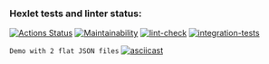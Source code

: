 ### Hexlet tests and linter status:
[![Actions Status](https://github.com/Aintdead86/frontend-project-lvl2/workflows/hexlet-check/badge.svg)](https://github.com/Aintdead86/frontend-project-lvl2/actions)
[![Maintainability](https://api.codeclimate.com/v1/badges/23f303fa5988fe300f6a/maintainability)](https://codeclimate.com/github/Aintdead86/frontend-project-lvl2/maintainability)
[![lint-check](https://github.com/Aintdead86/frontend-project-lvl2/actions/workflows/lint-check.yml/badge.svg)](https://github.com/Aintdead86/frontend-project-lvl2/actions/workflows/lint-check.yml)
[![integration-tests](https://github.com/Aintdead86/frontend-project-lvl2/actions/workflows/integration-tests.yml/badge.svg)](https://github.com/Aintdead86/frontend-project-lvl2/actions/workflows/integration-tests.yml)

```Demo with 2 flat JSON files```
[![asciicast](https://asciinema.org/a/sEwrjwTCWoSWFafWkQM4RYUWi.svg)](https://asciinema.org/a/sEwrjwTCWoSWFafWkQM4RYUWi)
